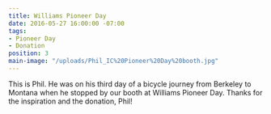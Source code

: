 ```yaml
---
title: Williams Pioneer Day
date: 2016-05-27 16:00:00 -07:00
tags:
- Pioneer Day
- Donation
position: 3
main-image: "/uploads/Phil_IC%20Pioneer%20Day%20booth.jpg"
---
```


This is Phil. He was on his third day of a bicycle journey from Berkeley to Montana when he stopped by our booth at Williams Pioneer Day. Thanks for the inspiration and the donation, Phil!